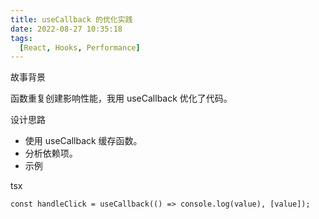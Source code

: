 ```yaml
---
title: useCallback 的优化实践
date: 2022-08-27 10:35:18
tags:
  [React, Hooks, Performance]  
---
```


故事背景

函数重复创建影响性能，我用 useCallback 优化了代码。

设计思路

- 使用 useCallback 缓存函数。
- 分析依赖项。
- 示例

tsx

```tsx
const handleClick = useCallback(() => console.log(value), [value]);
``` 